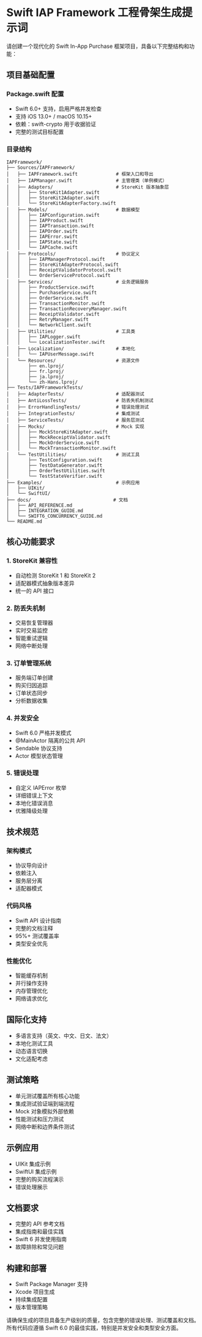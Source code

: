 # Swift IAP Framework 工程骨架生成提示词

请创建一个现代化的 Swift In-App Purchase 框架项目，具备以下完整结构和功能：

## 项目基础配置

### Package.swift 配置
- Swift 6.0+ 支持，启用严格并发检查
- 支持 iOS 13.0+ / macOS 10.15+
- 依赖：swift-crypto 用于收据验证
- 完整的测试目标配置

### 目录结构
```
IAPFramework/
├── Sources/IAPFramework/
│   ├── IAPFramework.swift              # 框架入口和导出
│   ├── IAPManager.swift                # 主管理类（单例模式）
│   ├── Adapters/                       # StoreKit 版本抽象层
│   │   ├── StoreKit1Adapter.swift
│   │   ├── StoreKit2Adapter.swift
│   │   └── StoreKitAdapterFactory.swift
│   ├── Models/                         # 数据模型
│   │   ├── IAPConfiguration.swift
│   │   ├── IAPProduct.swift
│   │   ├── IAPTransaction.swift
│   │   ├── IAPOrder.swift
│   │   ├── IAPError.swift
│   │   ├── IAPState.swift
│   │   └── IAPCache.swift
│   ├── Protocols/                      # 协议定义
│   │   ├── IAPManagerProtocol.swift
│   │   ├── StoreKitAdapterProtocol.swift
│   │   ├── ReceiptValidatorProtocol.swift
│   │   └── OrderServiceProtocol.swift
│   ├── Services/                       # 业务逻辑服务
│   │   ├── ProductService.swift
│   │   ├── PurchaseService.swift
│   │   ├── OrderService.swift
│   │   ├── TransactionMonitor.swift
│   │   ├── TransactionRecoveryManager.swift
│   │   ├── ReceiptValidator.swift
│   │   ├── RetryManager.swift
│   │   └── NetworkClient.swift
│   ├── Utilities/                      # 工具类
│   │   ├── IAPLogger.swift
│   │   └── LocalizationTester.swift
│   ├── Localization/                   # 本地化
│   │   └── IAPUserMessage.swift
│   └── Resources/                      # 资源文件
│       ├── en.lproj/
│       ├── fr.lproj/
│       ├── ja.lproj/
│       └── zh-Hans.lproj/
├── Tests/IAPFrameworkTests/
│   ├── AdapterTests/                   # 适配器测试
│   ├── AntiLossTests/                  # 防丢失机制测试
│   ├── ErrorHandlingTests/             # 错误处理测试
│   ├── IntegrationTests/               # 集成测试
│   ├── ServiceTests/                   # 服务层测试
│   ├── Mocks/                          # Mock 实现
│   │   ├── MockStoreKitAdapter.swift
│   │   ├── MockReceiptValidator.swift
│   │   ├── MockOrderService.swift
│   │   └── MockTransactionMonitor.swift
│   └── TestUtilities/                  # 测试工具
│       ├── TestConfiguration.swift
│       ├── TestDataGenerator.swift
│       ├── OrderTestUtilities.swift
│       └── TestStateVerifier.swift
├── Examples/                           # 示例应用
│   ├── UIKit/
│   └── SwiftUI/
├── docs/                              # 文档
│   ├── API_REFERENCE.md
│   ├── INTEGRATION_GUIDE.md
│   └── SWIFT6_CONCURRENCY_GUIDE.md
└── README.md
```

## 核心功能要求

### 1. StoreKit 兼容性
- 自动检测 StoreKit 1 和 StoreKit 2
- 适配器模式抽象版本差异
- 统一的 API 接口

### 2. 防丢失机制
- 交易恢复管理器
- 实时交易监控
- 智能重试逻辑
- 网络中断处理

### 3. 订单管理系统
- 服务端订单创建
- 购买归因追踪
- 订单状态同步
- 分析数据收集

### 4. 并发安全
- Swift 6.0 严格并发模式
- @MainActor 隔离的公共 API
- Sendable 协议支持
- Actor 模型状态管理

### 5. 错误处理
- 自定义 IAPError 枚举
- 详细错误上下文
- 本地化错误消息
- 优雅降级处理

## 技术规范

### 架构模式
- 协议导向设计
- 依赖注入
- 服务层分离
- 适配器模式

### 代码风格
- Swift API 设计指南
- 完整的文档注释
- 95%+ 测试覆盖率
- 类型安全优先

### 性能优化
- 智能缓存机制
- 并行操作支持
- 内存管理优化
- 网络请求优化

## 国际化支持
- 多语言支持（英文、中文、日文、法文）
- 本地化测试工具
- 动态语言切换
- 文化适配考虑

## 测试策略
- 单元测试覆盖所有核心功能
- 集成测试验证端到端流程
- Mock 对象模拟外部依赖
- 性能测试和压力测试
- 网络中断和边界条件测试

## 示例应用
- UIKit 集成示例
- SwiftUI 集成示例
- 完整的购买流程演示
- 错误处理展示

## 文档要求
- 完整的 API 参考文档
- 集成指南和最佳实践
- Swift 6 并发使用指南
- 故障排除和常见问题

## 构建和部署
- Swift Package Manager 支持
- Xcode 项目生成
- 持续集成配置
- 版本管理策略

请确保生成的项目具备生产级别的质量，包含完整的错误处理、测试覆盖和文档。所有代码应遵循 Swift 6.0 的最佳实践，特别是并发安全和类型安全方面。
